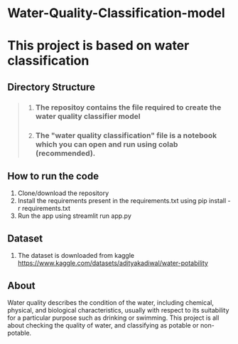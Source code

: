 # Water-Quality-Classification-model
# This project is based on water classification

## Directory Structure

> 1. ### The repositoy contains the file required to create the water quality classifier model
> 2. ### The "water quality classification" file is a notebook which you can open and run using colab (recommended).

## How to run the code
1. Clone/download the repository
2. Install the requirements present in the requirements.txt using pip install -r requirements.txt
3. Run the app using streamlit run app.py

## Dataset
1. The dataset is downloaded from kaggle https://www.kaggle.com/datasets/adityakadiwal/water-potability 

## About 

Water quality describes the condition of the water, including chemical, physical, and biological characteristics, usually with respect to its suitability for a particular purpose such as drinking or swimming. This project is all about checking the quality of water, and classifying as potable or non-potable.


